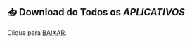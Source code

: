 ## 📥 Download do Todos os *APLICATIVOS* 

Clique para [BAIXAR](https://github.com/MTSZ7/Pc/archive/refs/heads/main.zip).
